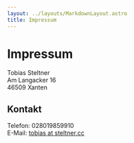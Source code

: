 ```yaml
---
layout: ../layouts/MarkdownLayout.astro
title: Impressum
---
```


# Impressum

<p>Tobias Steltner<br />
Am Langacker 16<br />
46509 Xanten</p>

## Kontakt

Telefon: 028019859910  
E-Mail: [tobias at steltner.cc](mailto:tobias@steltner.cc)